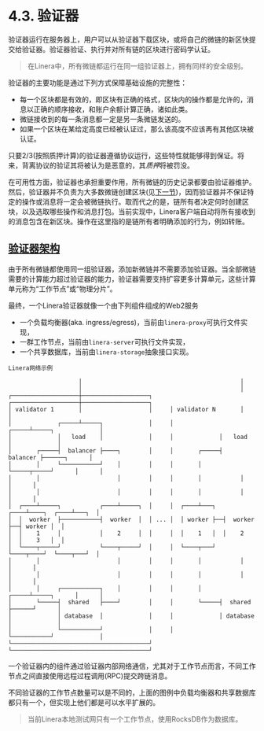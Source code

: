 # 4.3. 验证器

验证器运行在服务器上，用户可以从验证器下载区块，或将自己的微链的新区快提交给验证器。验证器验证、执行并对所有链的区块进行密码学认证。

> 在Linera中，所有微链都运行在同一组验证器上，拥有同样的安全级别。

验证器的主要功能是通过下列方式保障基础设施的完整性：

- 每一个区块都是有效的，即区块有正确的格式，区块内的操作都是允许的，消息以正确的顺序接收，和账户余额计算正确，诸如此类。
- 微链接收到的每一条消息都一定是另一条微链发送的。
- 如果一个区块在某给定高度已经被认证过，那么该高度不应该再有其他区块被认证。

只要2/3(按照质押计算)的验证器遵循协议运行，这些特性就能够得到保证。将来，背离协议的验证其将被认为是恶意的，其*质押*将被罚没。

在可用性方面，验证器也承担重要作用，所有微链的历史记录都要由验证器维护。然后，验证器并不负责为大多数微链创建区块(见[下一节](https://linera-dev.respeer.ai/#/v1/zh_CN/advanced_topics/block_creation))，因而验证器并不保证特定的操作或消息将一定会被微链执行。取而代之的是，链所有者决定何时创建区块，以及选取哪些操作和消息打包。当前实现中，Linera客户端自动将所有接收到的消息包含在新区块。操作在这里指的是链所有者明确添加的行为，例如转账。

## [验证器架构](https://linera-dev.respeer.ai/#/v1/zh_CN/advanced_topics/validators?id=architecture-of-a-validator)

由于所有微链都使用同一组验证器，添加新微链并不需要添加验证器。当全部微链需要的计算能力超过验证器的能力，验证器需要支持扩容更多计算单元，这些计算单元称为“工作节点”或“物理分片”。

最终，一个Linera验证器就像一个由下列组件组成的Web2服务

- 一个负载均衡器(aka. ingress/egress)，当前由`linera-proxy`可执行文件实现，
- 一群工作节点，当前由`linera-server`可执行文件实现，
- 一个共享数据库，当前由`linera-storage`抽象接口实现。

```ignore
Linera网络示例

                    │                                             │
                    │                                             │
┌───────────────────┼───────────────────┐     ┌───────────────────┼───────────────────┐
│ validator 1       │                   │     │ validator N       │                   │
│             ┌─────┴─────┐             │     │             ┌─────┴─────┐             │
│             │   load    │             │     │             │   load    │             │
│       ┌─────┤  balancer ├────┐        │     │       ┌─────┤  balancer ├──────┐      │
│       │     └───────────┘    │        │     │       │     └─────┬─────┘      │      │
│       │                      │        │     │       │           │            │      │
│       │                      │        │     │       │           │            │      │
│  ┌────┴─────┐           ┌────┴─────┐  │     │  ┌────┴───┐  ┌────┴────┐  ┌────┴───┐  │
│  │  worker  ├───────────┤  worker  │  │ ... │  │ worker ├──┤  worker ├──┤ worker │  │
│  │    1     │           │    2     │  │     │  │    1   │  │    2    │  │    3   │  │
│  └────┬─────┘           └────┬─────┘  │     │  └────┬───┘  └────┬────┘  └────┬───┘  │
│       │                      │        │     │       │           │            │      │
│       │                      │        │     │       │           │            │      │
│       │     ┌───────────┐    │        │     │       │     ┌─────┴─────┐      │      │
│       └─────┤  shared   ├────┘        │     │       └─────┤  shared   ├──────┘      │
│             │ database  │             │     │             │ database  │             │
│             └───────────┘             │     │             └───────────┘             │
└───────────────────────────────────────┘     └───────────────────────────────────────┘
```

一个验证器内的组件通过验证器内部网络通信，尤其对于工作节点而言，不同工作节点之间直接使用远程过程调用(RPC)提交跨链消息。

不同验证器的工作节点数量可以是不同的，上面的图例中负载均衡器和共享数据库都只有一个，但实现上他们都是可以水平扩展的。

> 当前Linera本地测试网只有一个工作节点，使用RocksDB作为数据库。
